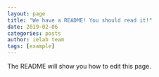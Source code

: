 ```yaml
---
layout: page
title: "We have a README! You should read it!"
date: 2019-02-06
categories: posts
author: ielab team
tags: [example]
---
```


The README will show you how to edit this page.